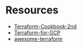 # Resources

- [Terraform-Cookbook-2nd](https://github.com/PacktPublishing/Terraform-Cookbook-Second-Edition)
- [Terraform-for-GCP](https://github.com/PacktPublishing/Terraform-for-Google-Cloud-Essential-Guide)
- [awesome-terraform](https://github.com/shuaibiyy/awesome-terraform)